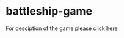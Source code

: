 # battleship-game
For desciption of the game please click [here](https://en.wikipedia.org/wiki/Battleship_(game))
